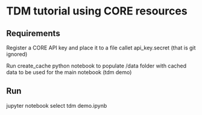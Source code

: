 # TDM tutorial using CORE resources

## Requirements

Register a CORE API key and place it to a file callet api_key.secret (that is git ignored)

Run create_cache python notebook to populate /data folder with cached data to be used for the main notebook (tdm demo)

## Run

jupyter notebook
select tdm demo.ipynb